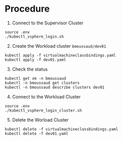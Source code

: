 # Procedure

1. Connect to the Supervisor Cluster
```
source .env
./kubectl_vsphere_login.sh
````

2. Create the Workload cluster `bmoussaud/dev01`

````
kubectl apply -f virtualmachineclassbindings.yaml
kubectl apply -f dev01.yaml
````

3. Check the status

`````
kubectl get vm -n bmoussaud
kubectl -n bmoussaud get clusters
kubectl -n bmoussaud describe clusters dev01
`````

4. Connect to the Workload Cluster

```
source .env
./kubectl_vsphere_login_cluster.sh
````

5. Delete the Worload Cluster

````
kubectl delete -f virtualmachineclassbindings.yaml
kubectl delete -f dev01.yaml
````
